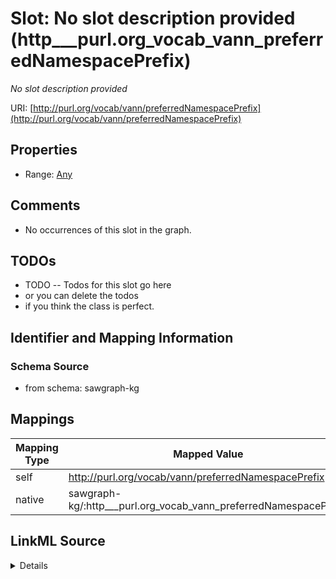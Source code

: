 

# Slot: No slot description provided (http___purl.org_vocab_vann_preferredNamespacePrefix)


_No slot description provided_





URI: [http://purl.org/vocab/vann/preferredNamespacePrefix](http://purl.org/vocab/vann/preferredNamespacePrefix)



<!-- no inheritance hierarchy -->








## Properties

* Range: [Any](../classes/Any.md)





## Comments

* No occurrences of this slot in the graph.

## TODOs

* TODO -- Todos for this slot go here
* or you can delete the todos
* if you think the class is perfect.

## Identifier and Mapping Information







### Schema Source


* from schema: sawgraph-kg




## Mappings

| Mapping Type | Mapped Value |
| ---  | ---  |
| self | http://purl.org/vocab/vann/preferredNamespacePrefix |
| native | sawgraph-kg/:http___purl.org_vocab_vann_preferredNamespacePrefix |




## LinkML Source

<details>
```yaml
name: http___purl.org_vocab_vann_preferredNamespacePrefix
description: No slot description provided
title: No slot description provided
todos:
- TODO -- Todos for this slot go here
- or you can delete the todos
- if you think the class is perfect.
comments:
- No occurrences of this slot in the graph.
from_schema: sawgraph-kg
rank: 1000
slot_uri: http://purl.org/vocab/vann/preferredNamespacePrefix
alias: http___purl.org_vocab_vann_preferredNamespacePrefix
range: Any

```
</details>